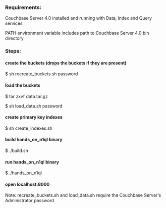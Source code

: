 ### Requirements:

Couchbase Server 4.0 installed and running with Data, Index and Query services

PATH environment variable includes path to Couchbase Server 4.0 bin directory

### Steps:

#### create the buckets (drops the buckets if they are present)
$ sh recreate_buckets.sh password

#### load the buckets 
$ tar zxvf data.tar.gz

$ sh load_data.sh password

#### create primary key indexes
$ sh create_indexes.sh

#### build hands_on_n1ql binary
$ ./build.sh

#### run hands_on_n1ql binary
$ ./hands_on_n1ql 

#### open localhost:8000

Note: recreate_buckets.sh and load_data.sh require the Couchbase Server's Administrator password

